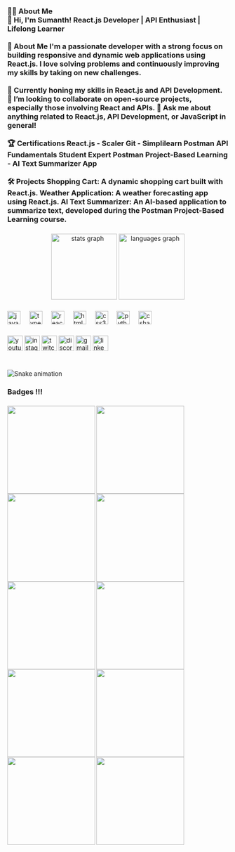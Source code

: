 <h3 align="left">👩‍💻 About Me<br>👋 Hi, I'm Sumanth! React.js Developer | API Enthusiast | Lifelong Learner<br><br>🚀 About Me I'm a passionate developer with a strong focus on building responsive and dynamic web applications using React.js. I love solving problems and continuously improving my skills by taking on new challenges.<br><br>🌱 Currently honing my skills in React.js and API Development. 👯 I’m looking to collaborate on open-source projects, especially those involving React and APIs. 💬 Ask me about anything related to React.js, API Development, or JavaScript in general!<br><br>🏆 Certifications React.js - Scaler Git - Simplilearn Postman API Fundamentals Student Expert Postman Project-Based Learning - AI Text Summarizer App<br><br>🛠️ Projects Shopping Cart: A dynamic shopping cart built with React.js. Weather Application: A weather forecasting app using React.js. AI Text Summarizer: An AI-based application to summarize text, developed during the Postman Project-Based Learning course.</h3>

###

<div align="center">
  <img src="https://github-readme-stats.vercel.app/api?username=Sumanth077s&hide_title=false&hide_rank=false&show_icons=true&include_all_commits=true&count_private=true&disable_animations=false&theme=dracula&locale=en&hide_border=false" height="150" alt="stats graph"  />
  <img src="https://github-readme-stats.vercel.app/api/top-langs?username=Sumanth077s&locale=en&hide_title=false&layout=compact&card_width=320&langs_count=5&theme=dracula&hide_border=false" height="150" alt="languages graph"  />
</div>

###

<div align="left">
  <img src="https://cdn.jsdelivr.net/gh/devicons/devicon/icons/javascript/javascript-original.svg" height="30" alt="javascript logo"  />
  <img width="12" />
  <img src="https://cdn.jsdelivr.net/gh/devicons/devicon/icons/typescript/typescript-original.svg" height="30" alt="typescript logo"  />
  <img width="12" />
  <img src="https://cdn.jsdelivr.net/gh/devicons/devicon/icons/react/react-original.svg" height="30" alt="react logo"  />
  <img width="12" />
  <img src="https://cdn.jsdelivr.net/gh/devicons/devicon/icons/html5/html5-original.svg" height="30" alt="html5 logo"  />
  <img width="12" />
  <img src="https://cdn.jsdelivr.net/gh/devicons/devicon/icons/css3/css3-original.svg" height="30" alt="css3 logo"  />
  <img width="12" />
  <img src="https://cdn.jsdelivr.net/gh/devicons/devicon/icons/python/python-original.svg" height="30" alt="python logo"  />
  <img width="12" />
  <img src="https://cdn.jsdelivr.net/gh/devicons/devicon/icons/csharp/csharp-original.svg" height="30" alt="csharp logo"  />
</div>

###

<div align="left">
  <img src="https://img.shields.io/static/v1?message=Youtube&logo=youtube&label=&color=FF0000&logoColor=white&labelColor=&style=for-the-badge" height="35" alt="youtube logo"  />
  <img src="https://img.shields.io/static/v1?message=Instagram&logo=instagram&label=&color=E4405F&logoColor=white&labelColor=&style=for-the-badge" height="35" alt="instagram logo"  />
  <img src="https://img.shields.io/static/v1?message=Twitch&logo=twitch&label=&color=9146FF&logoColor=white&labelColor=&style=for-the-badge" height="35" alt="twitch logo"  />
  <img src="https://img.shields.io/static/v1?message=Discord&logo=discord&label=&color=7289DA&logoColor=white&labelColor=&style=for-the-badge" height="35" alt="discord logo"  />
  <img src="https://img.shields.io/static/v1?message=Gmail&logo=gmail&label=&color=D14836&logoColor=white&labelColor=&style=for-the-badge" height="35" alt="gmail logo"  />
  <img src="https://img.shields.io/static/v1?message=LinkedIn&logo=linkedin&label=&color=0077B5&logoColor=white&labelColor=&style=for-the-badge" height="35" alt="linkedin logo"  />
</div>

###

<br clear="both">

<img src="https://raw.githubusercontent.com/Sumanth077s/Sumanth077s/output/snake.svg" alt="Snake animation" />

###

<h3 align="left">Badges !!!</h3>

###

<img align="left" height="200" src="https://images.credly.com/size/340x340/images/3d10b5f5-387d-4cbf-98ec-a418231fb157/image.png"  />

###

<img align="left" height="200" src="https://images.credly.com/size/340x340/images/a9d0fe89-a11c-4266-8940-9eca7762b294/image.png"  />

###

<img align="left" height="200" src="https://images.credly.com/size/340x340/images/aaf2d039-1b58-47f4-9d8c-dc94f686ca2f/image.png"  />

###

<img align="left" height="200" src="https://images.credly.com/size/340x340/images/99ac9d76-89ad-42d9-abad-0b3167c4c566/image.png"  />

###

<img align="left" height="200" src="https://images.credly.com/size/340x340/images/9a0255eb-a47d-4f3a-9611-243bfe3eb9e4/image.png"  />

###

<img align="left" height="200" src="https://images.credly.com/size/340x340/images/e747147a-9300-4795-8b38-704a133bed88/Coursera_20Front_20end_20Development_20with_20React_20V2.png"  />

###

<img align="left" height="200" src="https://images.credly.com/size/340x340/images/43eabfbc-06d4-4633-9be0-0f56cfbdb607/image.png"  />

###

<img align="left" height="200" src="https://images.credly.com/size/340x340/images/40bee502-a5b3-4365-90e7-57eed5067594/image.png"  />

###

<img align="left" height="200" src="https://images.credly.com/size/340x340/images/eaaf4a45-b93e-41d1-91d3-d331c6210314/image.png"  />

###

<img align="left" height="200" src="https://images.credly.com/size/340x340/images/1b67aaf9-670d-4c92-8d51-7ac1190f0a42/image.png"  />

###
